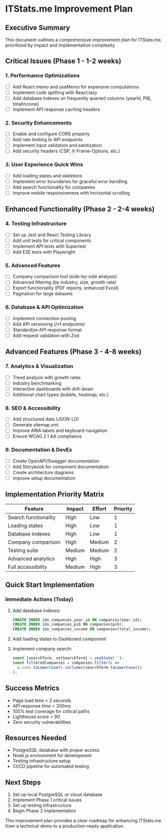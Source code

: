 # ITStats.me Improvement Plan

## Executive Summary
This document outlines a comprehensive improvement plan for ITStats.me, prioritized by impact and implementation complexity.

## Critical Issues (Phase 1 - 1-2 weeks)

### 1. Performance Optimizations
- [ ] Add React.memo and useMemo for expensive computations
- [ ] Implement code splitting with React.lazy
- [ ] Add database indexes on frequently queried columns (yearId, PIB, totalIncome)
- [ ] Implement API response caching headers

### 2. Security Enhancements
- [ ] Enable and configure CORS properly
- [ ] Add rate limiting to API endpoints
- [ ] Implement input validation and sanitization
- [ ] Add security headers (CSP, X-Frame-Options, etc.)

### 3. User Experience Quick Wins
- [ ] Add loading states and skeletons
- [ ] Implement error boundaries for graceful error handling
- [ ] Add search functionality for companies
- [ ] Improve mobile responsiveness with horizontal scrolling

## Enhanced Functionality (Phase 2 - 2-4 weeks)

### 4. Testing Infrastructure
- [ ] Set up Jest and React Testing Library
- [ ] Add unit tests for critical components
- [ ] Implement API tests with Supertest
- [ ] Add E2E tests with Playwright

### 5. Advanced Features
- [ ] Company comparison tool (side-by-side analysis)
- [ ] Advanced filtering (by industry, size, growth rate)
- [ ] Export functionality (PDF reports, enhanced Excel)
- [ ] Pagination for large datasets

### 6. Database & API Optimization
- [ ] Implement connection pooling
- [ ] Add API versioning (/v1 endpoints)
- [ ] Standardize API response format
- [ ] Add request validation with Zod

## Advanced Features (Phase 3 - 4-8 weeks)

### 7. Analytics & Visualization
- [ ] Trend analysis with growth rates
- [ ] Industry benchmarking
- [ ] Interactive dashboards with drill-down
- [ ] Additional chart types (bubble, heatmap, etc.)

### 8. SEO & Accessibility
- [ ] Add structured data (JSON-LD)
- [ ] Generate sitemap.xml
- [ ] Improve ARIA labels and keyboard navigation
- [ ] Ensure WCAG 2.1 AA compliance

### 9. Documentation & DevEx
- [ ] Create OpenAPI/Swagger documentation
- [ ] Add Storybook for component documentation
- [ ] Create architecture diagrams
- [ ] Improve setup documentation

## Implementation Priority Matrix

| Feature | Impact | Effort | Priority |
|---------|--------|--------|----------|
| Search functionality | High | Low | 1 |
| Loading states | High | Low | 1 |
| Database indexes | High | Low | 1 |
| Company comparison | High | Medium | 2 |
| Testing suite | Medium | Medium | 2 |
| Advanced analytics | High | High | 3 |
| Full accessibility | Medium | High | 3 |

## Quick Start Implementation

### Immediate Actions (Today)
1. Add database indexes:
   ```sql
   CREATE INDEX idx_companies_year_id ON companies(year_id);
   CREATE INDEX idx_companies_pib ON companies(pib);
   CREATE INDEX idx_companies_income ON companies(total_income);
   ```

2. Add loading states to Dashboard component

3. Implement company search:
   ```typescript
   const [searchTerm, setSearchTerm] = useState('');
   const filteredCompanies = companies.filter(c => 
     c.name.toLowerCase().includes(searchTerm.toLowerCase())
   );
   ```

## Success Metrics
- Page load time < 2 seconds
- API response time < 200ms
- 100% test coverage for critical paths
- Lighthouse score > 90
- Zero security vulnerabilities

## Resources Needed
- PostgreSQL database with proper access
- Node.js environment for development
- Testing infrastructure setup
- CI/CD pipeline for automated testing

## Next Steps
1. Set up local PostgreSQL or cloud database
2. Implement Phase 1 critical issues
3. Set up testing infrastructure
4. Begin Phase 2 implementation

This improvement plan provides a clear roadmap for enhancing ITStats.me from a technical demo to a production-ready application.